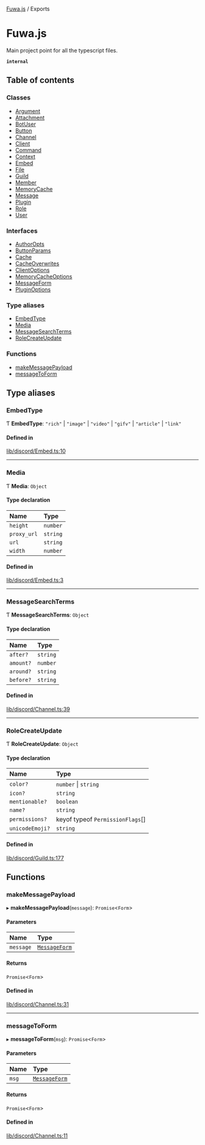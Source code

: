 [Fuwa.js](README.md) / Exports

# Fuwa.js

Main project point for all the typescript files.

**`internal`**

## Table of contents

### Classes

- [Argument](classes/Argument.md)
- [Attachment](classes/Attachment.md)
- [BotUser](classes/BotUser.md)
- [Button](classes/Button.md)
- [Channel](classes/Channel.md)
- [Client](classes/Client.md)
- [Command](classes/Command.md)
- [Context](classes/Context.md)
- [Embed](classes/Embed.md)
- [File](classes/File.md)
- [Guild](classes/Guild.md)
- [Member](classes/Member.md)
- [MemoryCache](classes/MemoryCache.md)
- [Message](classes/Message.md)
- [Plugin](classes/Plugin.md)
- [Role](classes/Role.md)
- [User](classes/User.md)

### Interfaces

- [AuthorOpts](interfaces/AuthorOpts.md)
- [ButtonParams](interfaces/ButtonParams.md)
- [Cache](interfaces/Cache.md)
- [CacheOverwrites](interfaces/CacheOverwrites.md)
- [ClientOptions](interfaces/ClientOptions.md)
- [MemoryCacheOptions](interfaces/MemoryCacheOptions.md)
- [MessageForm](interfaces/MessageForm.md)
- [PluginOptions](interfaces/PluginOptions.md)

### Type aliases

- [EmbedType](modules.md#embedtype)
- [Media](modules.md#media)
- [MessageSearchTerms](modules.md#messagesearchterms)
- [RoleCreateUpdate](modules.md#rolecreateupdate)

### Functions

- [makeMessagePayload](modules.md#makemessagepayload)
- [messageToForm](modules.md#messagetoform)

## Type aliases

### EmbedType

Ƭ **EmbedType**: ``"rich"`` \| ``"image"`` \| ``"video"`` \| ``"gifv"`` \| ``"article"`` \| ``"link"``

#### Defined in

[lib/discord/Embed.ts:10](https://github.com/fuwajs/fuwa.js/blob/2dc8ebd/src/lib/discord/Embed.ts#L10)

___

### Media

Ƭ **Media**: `Object`

#### Type declaration

| Name | Type |
| :------ | :------ |
| `height` | `number` |
| `proxy_url` | `string` |
| `url` | `string` |
| `width` | `number` |

#### Defined in

[lib/discord/Embed.ts:3](https://github.com/fuwajs/fuwa.js/blob/2dc8ebd/src/lib/discord/Embed.ts#L3)

___

### MessageSearchTerms

Ƭ **MessageSearchTerms**: `Object`

#### Type declaration

| Name | Type |
| :------ | :------ |
| `after?` | `string` |
| `amount?` | `number` |
| `around?` | `string` |
| `before?` | `string` |

#### Defined in

[lib/discord/Channel.ts:39](https://github.com/fuwajs/fuwa.js/blob/2dc8ebd/src/lib/discord/Channel.ts#L39)

___

### RoleCreateUpdate

Ƭ **RoleCreateUpdate**: `Object`

#### Type declaration

| Name | Type |
| :------ | :------ |
| `color?` | `number` \| `string` |
| `icon?` | `string` |
| `mentionable?` | `boolean` |
| `name?` | `string` |
| `permissions?` | keyof typeof `PermissionFlags`[] |
| `unicodeEmoji?` | `string` |

#### Defined in

[lib/discord/Guild.ts:177](https://github.com/fuwajs/fuwa.js/blob/2dc8ebd/src/lib/discord/Guild.ts#L177)

## Functions

### makeMessagePayload

▸ **makeMessagePayload**(`message`): `Promise`<`Form`\>

#### Parameters

| Name | Type |
| :------ | :------ |
| `message` | [`MessageForm`](interfaces/MessageForm.md) |

#### Returns

`Promise`<`Form`\>

#### Defined in

[lib/discord/Channel.ts:31](https://github.com/fuwajs/fuwa.js/blob/2dc8ebd/src/lib/discord/Channel.ts#L31)

___

### messageToForm

▸ **messageToForm**(`msg`): `Promise`<`Form`\>

#### Parameters

| Name | Type |
| :------ | :------ |
| `msg` | [`MessageForm`](interfaces/MessageForm.md) |

#### Returns

`Promise`<`Form`\>

#### Defined in

[lib/discord/Channel.ts:11](https://github.com/fuwajs/fuwa.js/blob/2dc8ebd/src/lib/discord/Channel.ts#L11)
